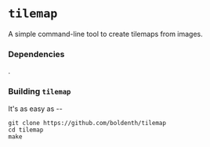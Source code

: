 # `tilemap`

A simple command-line tool to create tilemaps from images.



### Dependencies

.

### Building `tilemap`

It's as easy as --

```
git clone https://github.com/boldenth/tilemap
cd tilemap
make
```
